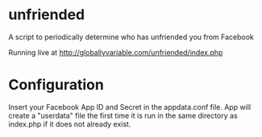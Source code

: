 unfriended
======

A script to periodically determine who has unfriended you from Facebook

Running live at http://globallyvariable.com/unfriended/index.php

Configuration
======

Insert your Facebook App ID and Secret in the appdata.conf file. App will create a "userdata" file the first time it is run in the same directory as index.php if it does not already exist.
